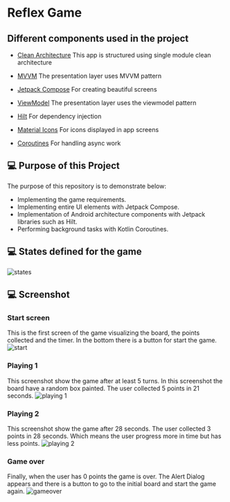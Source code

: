 # Reflex Game

## Different components used in the project 

- [Clean Architecture][architecture] This app is structured using single module clean architecture

- [MVVM][mvvm] The presentation layer uses MVVM pattern

- [Jetpack Compose][compose] For creating beautiful screens

- [ViewModel][viewmodel] The presentation layer uses the viewmodel pattern

- [Hilt][hilt] For dependency injection

- [Material Icons][icons] For icons displayed in app screens

- [Coroutines][coroutines] For handling async work


  [architecture]: https://blog.cleancoder.com/uncle-bob/2012/08/13/the-clean-architecture.html
  [mvvm]: https://developer.android.com/topic/architecture
  [compose]: https://developer.android.com/jetpack/compose?gclid=CjwKCAjwyIKJBhBPEiwAu7zll9bjLDRqSH7XtNL-G0txRAeT_QLCcws-_VYPI9Ea-cxFzEC69YbslxoC6BEQAvD_BwE&gclsrc=aw.ds
  [viewmodel]: https://developer.android.com/topic/libraries/architecture/viewmodel
  [hilt]: https://developer.android.com/training/dependency-injection/hilt-android
  [icons]: https://fonts.google.com/icons?selected=Material+Icons
  [coroutines]: https://developer.android.com/kotlin/coroutines




## 💻 Purpose of this Project
The purpose of this repository is to demonstrate below:

- Implementing the game requirements.
- Implementing entire UI elements with Jetpack Compose.
- Implementation of Android architecture components with Jetpack libraries such as Hilt.
- Performing background tasks with Kotlin Coroutines.

## 💻 States defined for the game
![states](figures/GameStates.png)

## 💻 Screenshot
###  Start screen
This is the first screen of the game visualizing the board, the points collected and the timer. In the bottom there is a button for start the game.
![start](figures/Start.png)

###  Playing 1
This screenshot show the game after at least 5 turns. In this screenshot the board have a random box painted. The user collected 5 points in 21 seconds.
![playing 1](figures/Playing1.png)

###  Playing 2
This screenshot show the game after 28 seconds. The user collected 3 points in 28 seconds. Which means the user progress more in time but has less points.
![playing 2](figures/Playing2.png)

###  Game over
Finally, when the user has 0 points the game is over. The Alert Dialog appears and there is a button to go to the initial board and start the game again. 
![gameover](figures/GameOver.png)
